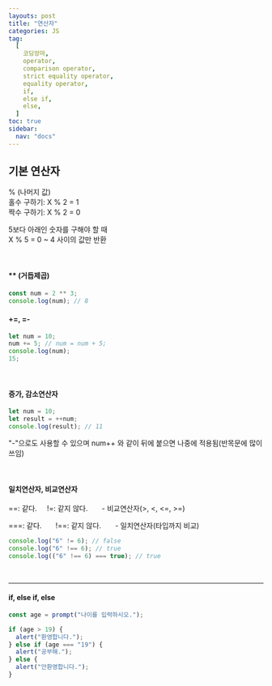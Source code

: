 ```yaml
---
layouts: post
title: "연산자"
categories: JS
tag:
  [
    코딩앙마,
    operator,
    comparison operator,
    strict equality operator,
    equality operator,
    if,
    else if,
    else,
  ]
toc: true
sidebar:
  nav: "docs"
---
```


## 기본 연산자

% (나머지 값)<br/>
홀수 구하기: X % 2 = 1<br/>
짝수 구하기: X % 2 = 0

5보다 아래인 숫자를 구해야 할 때<br/>
X % 5 = 0 ~ 4 사이의 값만 반환

<br/>

#### \*\* (거듭제곱)

```js
const num = 2 ** 3;
console.log(num); // 8
```

#### +=, =-

```js
let num = 10;
num += 5; // num = num + 5;
console.log(num);
15;
```

<br/>

#### 증가, 감소연산자

```js
let num = 10;
let result = ++num;
console.log(result); // 11
```

"-"으로도 사용할 수 있으며 num++ 와 같이 뒤에 붙으면 나중에 적용됨(반목문에 많이 쓰임)

<br/>

#### 일치연산자, 비교연산자

==: 같다. &nbsp;&nbsp;&nbsp; !=: 같지 않다. &nbsp; &nbsp; &nbsp; - 비교연산자(>, <, <=, >=)
<br>

===: 같다. &nbsp; &nbsp; &nbsp; !==: 같지 않다. &nbsp; &nbsp; &nbsp; - 일치연산자(타입까지 비교)<br/>

```js
console.log("6" != 6); // false
console.log("6" !== 6); // true
console.log(("6" !== 6) === true); // true
```

<br/>

---

#### if, else if, else

```js
const age = prompt("나이를 입력하시오.");

if (age > 19) {
  alert("환영합니다.");
} else if (age === "19") {
  alert("공부해.");
} else {
  alert("안환영합니다.");
}
```
